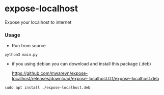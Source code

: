 # expose-localhost
Expose your localhost to internet

### Usage
- Run from source
```
python3 main.py
```

- if you using debian you can download and install this package (.deb)
  
  https://github.com/mwarevn/expose-localhost/releases/download/expose-localhost.0.1/expose-localhost.deb

```
sudo apt install ./expose-localhost.deb
```
